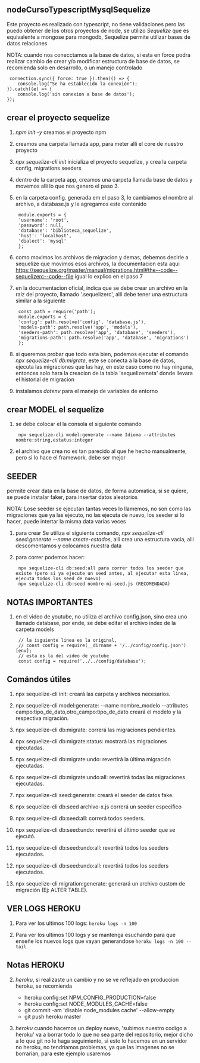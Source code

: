 ## nodeCursoTypescriptMysqlSequelize

Este proyecto es realizado con typescript, no tiene validaciones pero las puedo obtener de los otros proyectos de node, 
se utilizo *Sequelize* que es equivalente a mongose para mongodb, Sequelize permite utilizar bases de datos relaciones

NOTA: cuando nos conecctamos a la base de datos, si esta en force podra realizar cambio de crear y/o modificar estructura de base de datos, se recomienda solo en desarrollo, o un manejo controlado

     connection.sync({ force: true }).then(() => {
        console.log("Se ha establecido la conexión");
    }).catch((e) => {
        console.log('sin conexion a base de datos');
    });


## crear el proyecto sequelize

1. *npm init -y* creamos el proyecto npm

2. creamos una carpeta llamada app, para meter alli el core de nuestro proyecto

3. *npx sequelize-cli init* inicializa el proyecto sequelize, y crea la carpeta config, migrations seeders

4. dentro de la carpeta app, creamos una carpeta llamada base de datos y movemos alli lo que nos genero el paso 3.

5. en la carpeta config. generada em el paso 3, le cambiamos el nombre al archivo, a database.js y le agregamos este contenido

        module.exports = {
        'username': 'root',
        'password': null,
        'database': 'biblioteca_sequelize',
        'host': 'localhost',
        'dialect': 'mysql'
        };

6. como movimos los archivos de migracion y demas, debemos decirle a sequelize que movimos esos archivos, la documentacion esta aqui <https://sequelize.org/master/manual/migrations.html#the--code--sequelizerc--code--file> igual lo explico en el paso 7

7. en la documentacion oficial, indica que se debe crear un archivo en la raiz del proyecto, llamado '.sequelizerc', alli debe tener una estructura similar a la siguiente

        const path = require('path');
        module.exports = {
        'config': path.resolve('config', 'database.js'),
        'models-path': path.resolve('app', 'models'),
        'seeders-path': path.resolve('app', 'database', 'seeders'),
        'migrations-path': path.resolve('app', 'database', 'migrations')
        };

8. si queremos probar que todo esta bien, podemos ejecutar el comando *npx sequelize-cli db:migrate*, este se conecta a la base de datos, ejecuta las migraciones que las hay, en este caso como no hay ninguna, entonces solo hara la creacion de la tabla 'sequelizemeta' donde llevara el historial de migracion

9. instalamos *dotenv* para el manejo de variables de entorno


## crear MODEL el sequelize

1. se debe colocar el la consola el siguiente comando

        npx sequelize-cli model:generate --name Idioma --attributes nombre:string,estatus:integer

2. el archivo que crea no es tan parecido al que he hecho manualmente, pero si lo hace el framework, debe ser mejor

## SEEDER

permite crear data en la base de datos, de forma automatica, si se quiere, se puede instalar faker, para insertar datos aleatorios

NOTA: Lose seeder se ejecutan tantas veces lo llamemos, no son como las migraciones que ya las ejecuto, no las ejecuta de nuevo, los seeder si lo hacer, puede intertar la misma data varias veces


1. para crear Se utiliza el siguiente comando, *npx sequelize-cli seed:generate --name create-estados*, alli crea una estructura vacia, alli descomentamos y colocamos nuestra data

2. para correr podemos hacer:

        npx sequelize-cli db:seed:all para correr todos los seeder que existe (pero si ya ejecute un seed antes, al ejecutar esta linea, ejecuta todos los seed de nuevo)
        npx sequelize-cli db:seed nombre-mi-seed.js (RECOMENDADA)



## NOTAS IMPORTANTES

1. en el video de youtube, no utiliza el archivo config.json, sino crea uno llamado database, por ende, se debe editar el archivo index de la carpeta models

        // la isguiente linea es la original,
        // const config = require(__dirname + '/../config/config.json')[env];
        // esta es la del video de youtube
        const config = require('../../config/database');


##  Comándos útiles

1. npx sequelize-cli init: creará las carpeta y archivos necesarios.

2. npx sequelize-cli model:generate: --name nombre_modelo --atributes campo:tipo_de_dato,otro_campo:tipo_de_dato creará el modelo y la respectiva migración.

3. npx sequelize-cli db:migrate: correrá las migraciones pendientes.

4. npx sequelize-cli db:migrate:status: mostrará las migraciones ejecutadas.

5. npx sequelize-cli db:migrate:undo: revertirá la última migración ejecutadas.

6. npx sequelize-cli db:migrate:undo:all: revertirá todas las migraciones ejecutadas.

7. npx sequelize-cli seed:generate: creará el seeder de datos fake.

8. npx sequelize-cli db:seed archivo-x.js correrá un seeder especifico

9. npx sequelize-cli db:seed:all: correrá todos seeders.

10. npx sequelize-cli db:seed:undo: revertirá el último seeder que se ejecutó.

11. npx sequelize-cli db:seed:undo:all: revertirá todos los seeders ejecutados.

12. npx sequelize-cli db:seed:undo:all: revertirá todos los seeders ejecutados.

13. npx sequelize-cli migration:generate: generará un archivo custom de migración (Ej: ALTER TABLE).




## VER LOGS HEROKU

1. Para ver los ultimos 100 logs: ``` heroku logs -n 100 ```

2. Para ver los ultimos 100 logs y se mantenga esuchando para que enseñe los nuevos logs que vayan generandose ``` heroku logs -n 100 --tail ```

## Notas HEROKU 

2. *heroku*, si realizaste un cambio y no se ve reflejado en produccion heroku, se recomienda

    - heroku config:set NPM_CONFIG_PRODUCTION=false
    - heroku config:set NODE_MODULES_CACHE=false
    - git commit -am 'disable node_modules cache' --allow-empty
    - git push heroku master

3. *heroku* cuando hacemos un deploy nuevo, 'subimos nuestro codigo a heroku' va a borrar todo lo que no sea parte del repositorio, mejor dicho a lo que git no le haga seguimiento, si esto lo hacemos en un servidor no heroku, no tendriamos problemas, ya que las imagenes no se borrarian, para este ejemplo usaremos 
